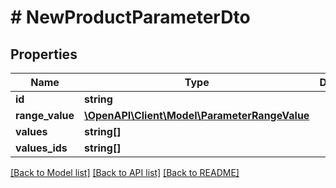 # # NewProductParameterDto

## Properties

Name | Type | Description | Notes
------------ | ------------- | ------------- | -------------
**id** | **string** |  | [optional]
**range_value** | [**\OpenAPI\Client\Model\ParameterRangeValue**](ParameterRangeValue.md) |  | [optional]
**values** | **string[]** |  | [optional]
**values_ids** | **string[]** |  | [optional]

[[Back to Model list]](../../README.md#models) [[Back to API list]](../../README.md#endpoints) [[Back to README]](../../README.md)
